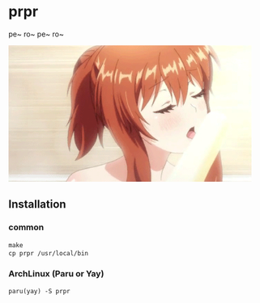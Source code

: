 # prpr

pe~ ro~ pe~ ro~

![prpr](prpr.gif)

## Installation

### common
```
make
cp prpr /usr/local/bin
```

### ArchLinux (Paru or Yay)
```
paru(yay) -S prpr 
```

